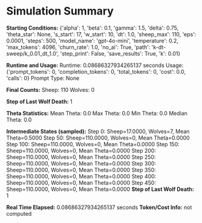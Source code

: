 # Simulation Summary

**Starting Conditions:**
{'alpha': 1, 'beta': 0.1, 'gamma': 1.5, 'delta': 0.75, 'theta_star': None, 's_start': 17, 'w_start': 10, 'dt': 1.0, 'sheep_max': 110, 'eps': 0.0001, 'steps': 500, 'model_name': 'gpt-4o-mini', 'temperature': 0.2, 'max_tokens': 4096, 'churn_rate': 1.0, 'no_ai': True, 'path': 'k-dt-sweep/k_0.01_dt_1.0', 'step_print': False, 'save_results': True, 'k': 0.01}

**Runtime and Usage:**
Runtime: 0.08686327934265137 seconds
Usage: {'prompt_tokens': 0, 'completion_tokens': 0, 'total_tokens': 0, 'cost': 0.0, 'calls': 0}
Prompt Type: None

**Final Counts:**
Sheep: 110
Wolves: 0

**Step of Last Wolf Death:**
1

**Theta Statistics:**
Mean Theta: 0.0
Max Theta: 0.0
Min Theta: 0.0
Median Theta: 0.0

**Intermediate States (sampled):**
Step 0: Sheep=17.0000, Wolves=7, Mean Theta=0.5000
Step 50: Sheep=110.0000, Wolves=0, Mean Theta=0.0000
Step 100: Sheep=110.0000, Wolves=0, Mean Theta=0.0000
Step 150: Sheep=110.0000, Wolves=0, Mean Theta=0.0000
Step 200: Sheep=110.0000, Wolves=0, Mean Theta=0.0000
Step 250: Sheep=110.0000, Wolves=0, Mean Theta=0.0000
Step 300: Sheep=110.0000, Wolves=0, Mean Theta=0.0000
Step 350: Sheep=110.0000, Wolves=0, Mean Theta=0.0000
Step 400: Sheep=110.0000, Wolves=0, Mean Theta=0.0000
Step 450: Sheep=110.0000, Wolves=0, Mean Theta=0.0000
**Step of Last Wolf Death:** 1

**Real Time Elapsed:** 0.08686327934265137 seconds
**Token/Cost Info:** not computed